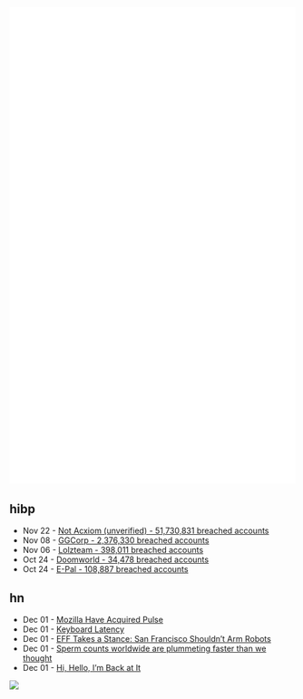 ![Metrics](https://raw.githubusercontent.com/phixion/phixion/master/metrics.svg)

## hibp

<!--
for https://github.com/phixion/phixion/blob/main/.github/workflows/feeds.yml
-->
<!--START_SECTION:haveibeenpwnd-->
- Nov 22 - [Not Acxiom (unverified) - 51,730,831 breached accounts](https://haveibeenpwned.com/PwnedWebsites#NotAcxiom)
- Nov 08 - [GGCorp - 2,376,330 breached accounts](https://haveibeenpwned.com/PwnedWebsites#GGCorp)
- Nov 06 - [Lolzteam - 398,011 breached accounts](https://haveibeenpwned.com/PwnedWebsites#Lolzteam)
- Oct 24 - [Doomworld - 34,478 breached accounts](https://haveibeenpwned.com/PwnedWebsites#Doomworld)
- Oct 24 - [E-Pal - 108,887 breached accounts](https://haveibeenpwned.com/PwnedWebsites#EPal)
<!--END_SECTION:haveibeenpwnd-->

## hn

<!--
for https://github.com/phixion/phixion/blob/main/.github/workflows/feeds.yml
-->
<!--START_SECTION:hn-->
- Dec 01 - [Mozilla Have Acquired Pulse](https://blog.mozilla.org/en/mozilla/pulse-joins-the-mozilla-family/)
- Dec 01 - [Keyboard Latency](https://danluu.com/keyboard-latency/)
- Dec 01 - [EFF Takes a Stance: San Francisco Shouldn’t Arm Robots](https://www.eff.org/deeplinks/2022/11/let-them-know-san-francisco-shouldnt-arm-robots)
- Dec 01 - [Sperm counts worldwide are plummeting faster than we thought](https://www.nationalgeographic.com/magazine/article/sperm-counts-worldwide-plummeting-fast-infertility-lifestyle)
- Dec 01 - [Hi, Hello, I’m Back at It](https://kottke.org/22/11/hi-hello-im-back-at-it)
<!--END_SECTION:hn-->

<!--
for https://yhype.me
-->
![](https://hit.yhype.me/github/profile?user_id=13013670)
